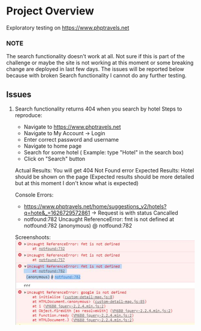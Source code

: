
# Project Overview

Exploratory testing on https://www.phptravels.net

### NOTE

The search functionality doesn't work at all. Not sure if this is part of the challenge or maybe the site is not working at this moment or some breaking change are deployed in last few days.
The issues will be reported below because with broken Search functionality I cannot do any further testing.


## Issues

1. Search functionality returns 404 when you search by hotel
    Steps to reproduce: 
    * Navigate to https://www.phptravels.net
    * Navigate to My Account -> Login
    * Enter correct password and username 
    * Navigate to home page 
    * Search for some hotel ( Example: type "Hotel" in the search box) 
    * Click on "Search" button 
    
    Actual Results: You will get 404 Not Found error
    Expected Results: Hotel should be shown on the page (Expected results should be more detailed but at this moment I don't know what is expected)
    
    Console Errors: 
    * https://www.phptravels.net/home/suggestions_v2/hotels?q=hote&_=1626729572861 -> Request is with status Cancalled
    * notfound:782 Uncaught ReferenceError: fmt is not defined
        at notfound:782
    (anonymous) @ notfound:782

    Screenshoots: 
   ![](Capture1.JPG)



